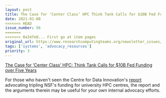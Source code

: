 ```yaml
---
layout: post
title: The Case for ‘Center Class’ HPC Think Tank Calls for $10B Fed Funding over Five Years
date: 2021-01-08
<<<<<<< HEAD
issue_number: 56
=======
>>>>>>> 0a34fe0... First go at item pages
original_url: https://www.researchcomputingteams.org/newsletter_issues/0056
tags: ['systems', 'advocacy_resources']
priority: 3
---
```


<!-- markdownlint-disable MD033 -->
<!-- markdownlint-disable MD041 -->
<!-- markdownlint-disable MD049 -->

[The Case for ‘Center Class’ HPC: Think Tank Calls for $10B Fed Funding over Five Years](https://insidehpc.com/2020/12/the-case-for-center-class-hpc-think-tank-calls-for-10b-fed-funding-over-five-years/)

For those who haven't seen the Centre for Data Innovation's [report](https://www2.datainnovation.org/2020-how-the-united-states-can-increase-access-to-supercomputing.pdf) advocating tripling NSF's funding for university HPC centres, the report and the arguments therein may be useful for your own internal advocacy efforts.